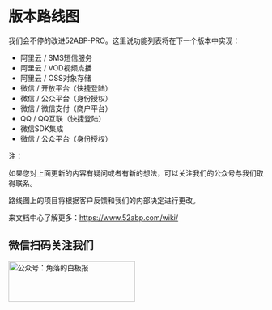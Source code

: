 # 版本路线图

 我们会不停的改进52ABP-PRO。这里说功能列表将在下一个版本中实现：



 - 阿里云 / SMS短信服务
 - 阿里云 / VOD视频点播
 - 阿里云 / OSS对象存储
 - 微信 / 开放平台（快捷登陆）
 - 微信 / 公众平台（身份授权）
 - 微信 / 微信支付（商户平台）
 - QQ / QQ互联（快捷登陆）
 - 微信SDK集成
 - 微信 / 公众平台（身份授权）

注：

如果您对上面更新的内容有疑问或者有新的想法，可以关注我们的公众号与我们取得联系。


路线图上的项目将根据客户反馈和我们的内部决定进行更改。
 

来文档中心了解更多：https://www.52abp.com/wiki/ 

## 微信扫码关注我们

<div class="text-center ">
 <img src="https://www.52abp.com/imgs/money-QR/jiaoluo_wechat_QR.jpg" class="img-fluid text-center " alt="公众号：角落的白板报" style="
    height: 80;
    width: 250px;"/>
</div>
